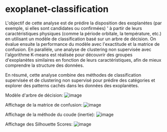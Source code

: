 # exoplanet-classification


L'objectif de cette analyse est de prédire la disposition des exoplanètes (par exemple, si elles sont candidates ou confirmées) '
à partir de leurs caractéristiques physiques (comme la période orbitale,
la température, etc.) 
en utilisant un modèle de classification basé sur un arbre
de décision. On évalue ensuite la performance du modèle avec l'exactitude et la
matrice de confusion.
En parallèle, une analyse de clustering non supervisée avec
l'algorithme K-means est réalisée pour découvrir des groupes d'exoplanètes similaires en fonction de leurs caractéristiques,
afin de mieux comprendre la structure des données.

En résumé, cette analyse combine des méthodes de
classification supervisée et de clustering non supervisé pour prédire des catégories
et explorer des patterns cachés dans les données des exoplanètes.


Modèle d'arbre de décision:
![image](https://github.com/user-attachments/assets/e81f4637-d865-480b-bad6-52c6fc62da60)

Affichage de la matrice de confusion:
![image](https://github.com/user-attachments/assets/d5e0422d-9b02-484c-8788-bd2f9ff9a449)

Affichage de la méthode du coude (inertie):
![image](https://github.com/user-attachments/assets/2f8bdc91-acd1-4f35-9323-f73261117cf7)

Affichage des Silhouette Scores:
![image](https://github.com/user-attachments/assets/65c90914-7d7d-4f82-9111-c5e04707bd09)
